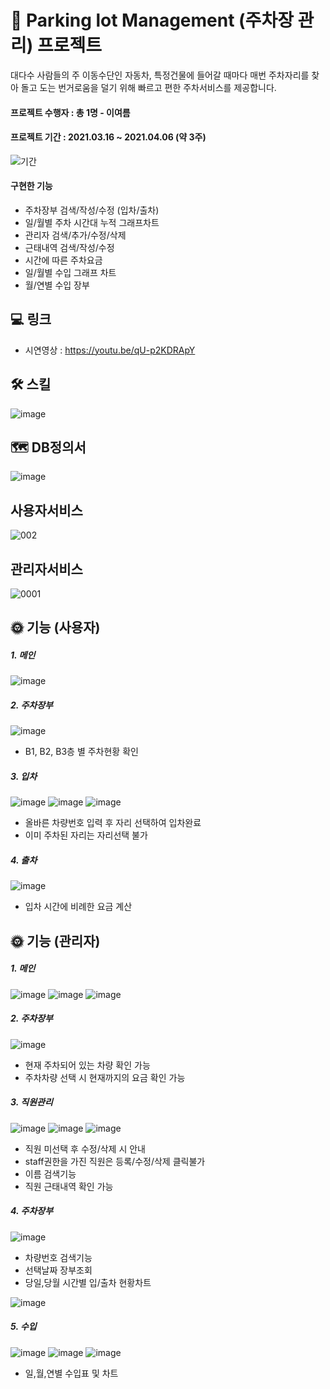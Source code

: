 # :tulip: Parking lot Management (주차장 관리) 프로젝트
대다수 사람들의 주 이동수단인 자동차, 특정건물에 들어갈 때마다 매번 주차자리를 찾아 돌고 도는 번거로움을 덜기 위해 빠르고 편한 주차서비스를 제공합니다.

#### 프로젝트 수행자 : 총 1명 - 이여름
#### 프로젝트 기간 : 2021.03.16 ~ 2021.04.06 (약 3주)
![기간](https://user-images.githubusercontent.com/80736033/125040417-999eb080-e0d2-11eb-9bfd-2aa186236b2c.png)

#### 구현한 기능
- 주차장부 검색/작성/수정 (입차/출차)
- 일/월별 주차 시간대 누적 그래프차트
- 관리자 검색/추가/수정/삭제
- 근태내역 검색/작성/수정
- 시간에 따른 주차요금
- 일/월별 수입 그래프 차트
- 월/연별 수입 장부

## 💻 링크
- 시연영상 :  https://youtu.be/qU-p2KDRApY
## 🛠 스킬
![image](https://user-images.githubusercontent.com/80736033/171784586-c9211fd7-477f-4a52-a7d2-081cd6d5b97c.png)

## 🗺 DB정의서
![image](https://user-images.githubusercontent.com/80736033/135705389-b60a29b0-2c60-42b1-8161-c09636389f53.png)

## 사용자서비스
![002](https://user-images.githubusercontent.com/80736033/125043001-76293500-e0d5-11eb-9471-129198363b6f.png)

## 관리자서비스
![0001](https://user-images.githubusercontent.com/80736033/125043435-e1730700-e0d5-11eb-8cd0-9048d2116dda.png)



## 🌞 기능 (사용자)
##### 1. 메인
![image](https://user-images.githubusercontent.com/80736033/125622540-2d9cd904-c8e1-4ae5-a78a-9e6bed955f2b.png)

##### 2. 주차장부
![image](https://user-images.githubusercontent.com/80736033/125622967-8a57b324-ee94-4b29-a690-6b29605e2e8d.png)
- B1, B2, B3층 별 주차현황 확인

##### 3. 입차
![image](https://user-images.githubusercontent.com/80736033/125623257-bb33a19f-b43a-4039-9ef6-463575b08944.png)
![image](https://user-images.githubusercontent.com/80736033/125623347-7220271f-4b9d-4634-be6e-2ce8feedb8a0.png)
![image](https://user-images.githubusercontent.com/80736033/125623866-913e1b4a-7b2a-46c5-85ef-829f9ca4e88f.png)
- 올바른 차량번호 입력 후 자리 선택하여 입차완료
- 이미 주차된 자리는 자리선택 불가

##### 4. 출차
![image](https://user-images.githubusercontent.com/80736033/125717159-961617a4-60f6-4010-97d4-ff9e902063c9.png)
- 입차 시간에 비례한 요금 계산

## 🌞 기능 (관리자)
##### 1. 메인
![image](https://user-images.githubusercontent.com/80736033/125627405-2735be3f-18db-41d0-ad8d-addd4f144410.png)
![image](https://user-images.githubusercontent.com/80736033/125731834-334ff0dc-a6cb-42bd-b162-b1b4af63cc32.png)
![image](https://user-images.githubusercontent.com/80736033/125732118-7c105aae-aaa0-40d0-a2c3-4f4df89f1472.png)

##### 2. 주차장부
![image](https://user-images.githubusercontent.com/80736033/125732384-d31753e2-7658-46be-8939-6fbf49548659.png)
- 현재 주차되어 있는 차량 확인 가능
- 주차차량 선택 시 현재까지의 요금 확인 가능

##### 3. 직원관리
![image](https://user-images.githubusercontent.com/80736033/125732897-5d686226-8ad7-4ec1-85b2-2d42b326b997.png)
![image](https://user-images.githubusercontent.com/80736033/125733118-c0ad0b41-5b8c-4797-9654-361ea98352f5.png)
![image](https://user-images.githubusercontent.com/80736033/125733178-3a1d48af-bf47-4e3f-987b-6a9231043928.png)
- 직원 미선택 후 수정/삭제 시 안내
- staff권한을 가진 직원은 등록/수정/삭제 클릭불가
- 이름 검색기능
- 직원 근태내역 확인 가능

##### 4. 주차장부
![image](https://user-images.githubusercontent.com/80736033/125758216-cdacbcb0-f7e6-4689-a4d6-253bca1ac9d9.png)
- 차량번호 검색기능
- 선택날짜 장부조회
- 당일,당월 시간별 입/출차 현황차트

![image](https://user-images.githubusercontent.com/80736033/125761943-523098a4-5cc2-41d7-9764-dd8e515f0b23.png)

##### 5. 수입
![image](https://user-images.githubusercontent.com/80736033/125882724-d6835dad-5472-45f7-b468-f8e30cf2f4fa.png)
![image](https://user-images.githubusercontent.com/80736033/125886830-1e1aa59a-447d-45ce-9905-09e87118eb0f.png)
![image](https://user-images.githubusercontent.com/80736033/125889018-07b73073-bb51-4620-84d9-d41dc1239a64.png)
- 일,월,연별 수입표 및 차트
